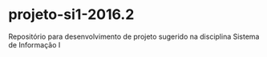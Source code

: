 # projeto-si1-2016.2
Repositório para desenvolvimento de projeto sugerido na disciplina Sistema de Informação I
